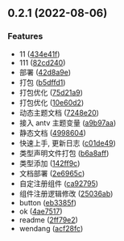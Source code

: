 ## 0.2.1 (2022-08-06)


### Features

* 11 ([434e41f](https://github.com/tujianglin/tjl-ui/commit/434e41ffee64970867ddc554243f02088bcb432d))
* 111 ([82cd240](https://github.com/tujianglin/tjl-ui/commit/82cd240beb56cfc94cce0fe0f13b6366e2c5c2ae))
* 部署 ([42d8a9e](https://github.com/tujianglin/tjl-ui/commit/42d8a9e950dea49840714a8bf3ffc13b5cb4c39c))
* 打包 ([b5dffd1](https://github.com/tujianglin/tjl-ui/commit/b5dffd14f224505da7db05067b261428ab0ad51e))
* 打包优化 ([75d21a9](https://github.com/tujianglin/tjl-ui/commit/75d21a98ba3f3b100b424093c1d1e66815c7f994))
* 打包优化 ([10e60d2](https://github.com/tujianglin/tjl-ui/commit/10e60d233377c0dd000d2466bb64149e17909826))
* 动态主题文档 ([7248e20](https://github.com/tujianglin/tjl-ui/commit/7248e20612f085ec39c4b1ec25b6e851acb29d3a))
* 接入 antv 主题变量 ([a9b97aa](https://github.com/tujianglin/tjl-ui/commit/a9b97aa4315ebd2a1536d249134776b43aba3762))
* 静态文档 ([4998604](https://github.com/tujianglin/tjl-ui/commit/49986040cdc4025569a5699158b10e50830850ca))
* 快速上手, 更新日志 ([c01de49](https://github.com/tujianglin/tjl-ui/commit/c01de4946e84c53584e3b501a3a6533bbdb528b6))
* 类型声明文件打包 ([b6a8aff](https://github.com/tujianglin/tjl-ui/commit/b6a8aff18a7c907d3904ef4340abe61b1fb66e53))
* 类型添加 ([142ff9c](https://github.com/tujianglin/tjl-ui/commit/142ff9c025f38a2614e28065fe7efe00551e1e11))
* 文档部署 ([2e6965c](https://github.com/tujianglin/tjl-ui/commit/2e6965c2601f368123d0de97dcde67e91cad85e0))
* 自定注册组件 ([ca92795](https://github.com/tujianglin/tjl-ui/commit/ca92795ac578b87aceb491a8cb51d864f109c774))
* 组件注册逻辑修改 ([25036ab](https://github.com/tujianglin/tjl-ui/commit/25036ab84b84a139a99247972b3e9c17d6a7c1c4))
* button ([eb3385f](https://github.com/tujianglin/tjl-ui/commit/eb3385f1f6924fc08bb416895c7f557a48e49983))
* ok ([4ae7517](https://github.com/tujianglin/tjl-ui/commit/4ae7517b6c6ed562b77cf2c03cf5a37bfe0539c9))
* readme ([2ff79e2](https://github.com/tujianglin/tjl-ui/commit/2ff79e2f38653367524ab397600c5b6c74d1ee0b))
* wendang ([acf28fc](https://github.com/tujianglin/tjl-ui/commit/acf28fc8a6e804899ef6acf47337a454369753b5))



